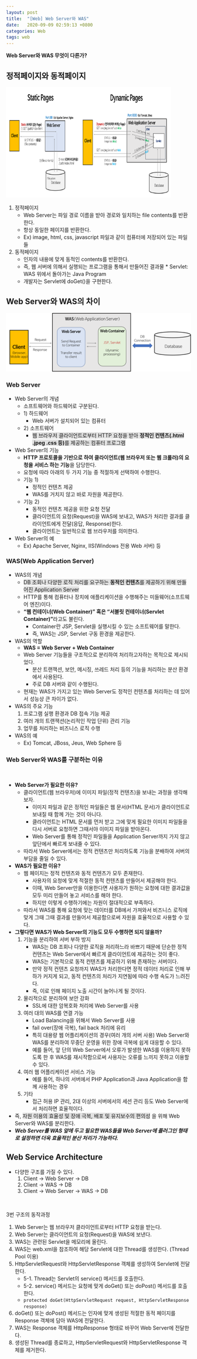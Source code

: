```yaml
---
layout: post
title:  "[Web] Web Server와 WAS"
date:   2020-09-09 02:59:13 +0800
categories: Web
tags: web
---
```



<strong>Web Server와 WAS 무엇이 다른가?</strong><br>


<h2 id="static-pages와-dynamic-pages">정적페이지와 동적페이지</h2>
<img src="/images/web/static-vs-dynamic.png" width="450px" height="300px" title="50px" alt="RubberDuck"></img>

<ol>
  <li>정적페이지
    <ul>
      <li>Web Server는 파일 경로 이름을 받아 경로와 일치하는 file contents를 반환한다.</li>
      <li>항상 동일한 페이지를 반환한다.</li>
      <li>Ex) image, html, css, javascript 파일과 같이 컴퓨터에 저장되어 있는 파일들</li>
    </ul>
  </li>
  <li>동적페이지
    <ul>
      <li>인자의 내용에 맞게 동적인 contents를 반환한다.</li>
    </ul>
    <ul>
      <li>즉, 웹 서버에 의해서 실행되는 프로그램을 통해서 만들어진 결과물 
      * Servlet: WAS 위에서 돌아가는 Java Program</li>
      <li>개발자는 Servlet에 doGet()을 구현한다.</li>
    </ul>
  </li>
</ol>

<h2 id="web-server와-was의-차이">Web Server와 WAS의 차이</h2>
<p><img src="./images/web/webserver-vs-was1.png" alt="" /></p>
<h3 id="web-server">Web Server</h3>
<ul>
  <li>Web Server의 개념
    <ul>
      <li>소프트웨어와 하드웨어로 구분된다.</li>
      <li>1) 하드웨어
        <ul>
          <li>Web 서버가 설치되어 있는 컴퓨터</li>
        </ul>
      </li>
      <li>2) 소프트웨어
        <ul>
          <li><span style="background-color: #e1e1e1">웹 브라우저 클라이언트로부터 HTTP 요청을 받아 <strong>정적인 컨텐츠(.html .jpeg .css 등)</strong>를 제공하는 컴퓨터 프로그램</span></li>
        </ul>
      </li>
    </ul>
  </li>
  <li>Web Server의 기능
    <ul>
      <li><strong>HTTP 프로토콜을 기반으로 하여 클라이언트(웹 브라우저 또는 웹 크롤러)의 요청을 서비스 하는 기능</strong>을 담당한다.</li>
      <li>요청에 따라 아래의 두 가지 기능 중 적절하게 선택하여 수행한다.</li>
      <li>기능 1)
        <ul>
          <li>정적인 컨텐츠 제공</li>
          <li>WAS를 거치지 않고 바로 자원을 제공한다.</li>
        </ul>
      </li>
      <li>기능 2)
        <ul>
          <li>동적인 컨텐츠 제공을 위한 요청 전달</li>
          <li>클라이언트의 요청(Request)을 WAS에 보내고, WAS가 처리한 결과를 클라이언트에게 전달(응답, Response)한다.</li>
          <li>클라이언트는 일반적으로 웹 브라우저를 의미한다.</li>
        </ul>
      </li>
    </ul>
  </li>
  <li>Web Server의 예
    <ul>
      <li>Ex) Apache Server, Nginx, IIS(Windows 전용 Web 서버) 등</li>
    </ul>
  </li>
</ul>

<h3 id="wasweb-application-server">WAS(Web Application Server)</h3>
<ul>
  <li>WAS의 개념
    <ul>
      <li><span style="background-color: #e1e1e1">DB 조회나 다양한 로직 처리를 요구하는 <strong>동적인 컨텐츠</strong>를 제공하기 위해 만들어진 Application Server</span></li>
      <li>HTTP를 통해 컴퓨터나 장치에 애플리케이션을 수행해주는 미들웨어(소프트웨어 엔진)이다.</li>
      <li><strong>“웹 컨테이너(Web Container)” 혹은 “서블릿 컨테이너(Servlet Container)”</strong>라고도 불린다.
        <ul>
          <li>Container란 JSP, Servlet을 실행시킬 수 있는 소프트웨어를 말한다.</li>
          <li>즉, WAS는 JSP, Servlet 구동 환경을 제공한다.</li>
        </ul>
      </li>
    </ul>
  </li>
  <li>WAS의 역할
    <ul>
      <li><strong>WAS = Web Server + Web Container</strong></li>
      <li>Web Server 기능들을 구조적으로 분리하여 처리하고자하는 목적으로 제시되었다.
        <ul>
          <li>분산 트랜잭션, 보안, 메시징, 쓰레드 처리 등의 기능을 처리하는 분산 환경에서 사용된다.</li>
          <li>주로 DB 서버와 같이 수행된다.</li>
        </ul>
      </li>
      <li>현재는 WAS가 가지고 있는 Web Server도 정적인 컨텐츠를 처리하는 데 있어서 성능상 큰 차이가 없다.</li>
    </ul>
  </li>
  <li>WAS의 주요 기능
    <ol>
      <li>프로그램 실행 환경과 DB 접속 기능 제공</li>
      <li>여러 개의 트랜잭션(논리적인 작업 단위) 관리 기능</li>
      <li>업무를 처리하는 비즈니스 로직 수행</li>
    </ol>
  </li>
  <li>WAS의 예
    <ul>
      <li>Ex) Tomcat, JBoss, Jeus, Web Sphere 등</li>
    </ul>
  </li>
</ul>

<h3 id="web-server와-was를-구분하는-이유">Web Server와 WAS를 구분하는 이유</h3>
<p><img src="/images/web/webserver-vs-was2.png" alt="" /></p>
<ul>
  <li><strong>Web Server가 필요한 이유?</strong>
    <ul>
      <li>클라이언트(웹 브라우저)에 이미지 파일(정적 컨텐츠)을 보내는 과정을 생각해보자.
        <ul>
          <li>이미지 파일과 같은 정적인 파일들은 웹 문서(HTML 문서)가 클라이언트로 보내질 때 함께 가는 것이 아니다.</li>
          <li>클라이언트는 HTML 문서를 먼저 받고 그에 맞게 필요한 이미지 파일들을 다시 서버로 요청하면 그때서야 이미지 파일을 받아온다.</li>
          <li>Web Server를 통해 정적인 파일들을 Application Server까지 가지 않고 앞단에서 빠르게 보내줄 수 있다.</li>
        </ul>
      </li>
      <li>따라서 Web Server에서는 정적 컨텐츠만 처리하도록 기능을 분배하여 서버의 부담을 줄일 수 있다.</li>
    </ul>
  </li>
  <li><strong>WAS가 필요한 이유?</strong>
    <ul>
      <li>웹 페이지는 정적 컨텐츠와 동적 컨텐츠가 모두 존재한다.
        <ul>
          <li>사용자의 요청에 맞게 적절한 동적 컨텐츠를 만들어서 제공해야 한다.</li>
          <li>이때, Web Server만을 이용한다면 사용자가 원하는 요청에 대한 결과값을 모두 미리 만들어 놓고 서비스를 해야 한다.</li>
          <li>하지만 이렇게 수행하기에는 자원이 절대적으로 부족하다.</li>
        </ul>
      </li>
      <li>따라서 WAS를 통해 요청에 맞는 데이터를 DB에서 가져와서 비즈니스 로직에 맞게 그때 그때 결과를 만들어서 제공함으로써 자원을 효율적으로 사용할 수 있다.</li>
    </ul>
  </li>
  <li><strong>그렇다면 WAS가 Web Server의 기능도 모두 수행하면 되지 않을까?</strong>
    <ol>
      <li>기능을 분리하여 서버 부하 방지
        <ul>
          <li>WAS는 DB 조회나 다양한 로직을 처리하느라 바쁘기 때문에 단순한 정적 컨텐츠는 Web Server에서 빠르게 클라이언트에 제공하는 것이 좋다.</li>
          <li>WAS는 기본적으로 동적 컨텐츠를 제공하기 위해 존재하는 서버이다.</li>
        </ul>
        <ul>
          <li>만약 정적 컨텐츠 요청까지 WAS가 처리한다면 정적 데이터 처리로 인해 부하가 커지게 되고, 동적 컨텐츠의 처리가 지연됨에 따라 수행 속도가 느려진다.</li>
          <li>즉, 이로 인해 페이지 노출 시간이 늘어나게 될 것이다.</li>
        </ul>
      </li>
      <li>물리적으로 분리하여 보안 강화
        <ul>
          <li>SSL에 대한 암복호화 처리에 Web Server를 사용</li>
        </ul>
      </li>
      <li>여러 대의 WAS를 연결 가능
        <ul>
          <li>Load Balancing을 위해서 Web Server를 사용</li>
          <li>fail over(장애 극복), fail back 처리에 유리</li>
          <li>특히 대용량 웹 어플리케이션의 경우(여러 개의 서버 사용) Web Server와 WAS를 분리하여 무중단 운영을 위한 장애 극복에 쉽게 대응할 수 있다.</li>
          <li>예를 들어, 앞 단의 Web Server에서 오류가 발생한 WAS를 이용하지 못하도록 한 후 WAS를 재시작함으로써 사용자는 오류를 느끼지 못하고 이용할 수 있다.</li>
        </ul>
      </li>
      <li>여러 웹 어플리케이션 서비스 가능
        <ul>
          <li>예를 들어, 하나의 서버에서 PHP Application과 Java Application을 함께 사용하는 경우</li>
        </ul>
      </li>
      <li>기타
        <ul>
          <li>접근 허용 IP 관리, 2대 이상의 서버에서의 세션 관리 등도 Web Server에서 처리하면 효율적이다.</li>
        </ul>
      </li>
    </ol>
  </li>
  <li>즉, <span style="background-color: #e1e1e1">자원 이용의 효율성 및 장애 극복, 배포 및 유지보수의 편의성</span> 을 위해 Web Server와 WAS를 분리한다.</li>
  <li><strong><em>Web Server를 WAS 앞에 두고 필요한 WAS들을 Web Server에 플러그인 형태로 설정하면 더욱 효율적인 분산 처리가 가능하다.</em></strong></li>
</ul>

<h2 id="web-service-architecture">Web Service Architecture</h2>
<ul>
  <li>다양한 구조를 가질 수 있다.
    <ol>
      <li>Client -&gt; Web Server -&gt; DB</li>
      <li>Client -&gt; WAS -&gt; DB</li>
      <li>Client -&gt; Web Server -&gt; WAS -&gt; DB</li>
    </ol>
  </li>
</ul>

<p><img src="/images/web/web-service-architecture.png" alt="" /></p>

<p>3번 구조의 동작과정</p>
<ol>
  <li>Web Server는 웹 브라우저 클라이언트로부터 HTTP 요청을 받는다.</li>
  <li>Web Server는 클라이언트의 요청(Request)을 WAS에 보낸다.</li>
  <li>WAS는 관련된 Servlet을 메모리에 올린다.</li>
  <li>WAS는 web.xml을 참조하여 해당 Servlet에 대한 Thread를 생성한다. (Thread Pool 이용)</li>
  <li>HttpServletRequest와 HttpServletResponse 객체를 생성하여 Servlet에 전달한다.
    <ul>
      <li>5-1. Thread는 Servlet의 service() 메서드를 호출한다.</li>
      <li>5-2. service() 메서드는 요청에 맞게 doGet() 또는 doPost() 메서드를 호출한다.</li>
      <li><code class="language-plaintext highlighter-rouge">protected doGet(HttpServletRequest request, HttpServletResponse response)</code></li>
    </ul>
  </li>
  <li>doGet() 또는 doPost() 메서드는 인자에 맞게 생성된 적절한 동적 페이지를 Response 객체에 담아 WAS에 전달한다.</li>
  <li>WAS는 Response 객체를 HttpResponse 형태로 바꾸어 Web Server에 전달한다.</li>
  <li>생성된 Thread를 종료하고, HttpServletRequest와 HttpServletResponse 객체를 제거한다.</li>
</ol>